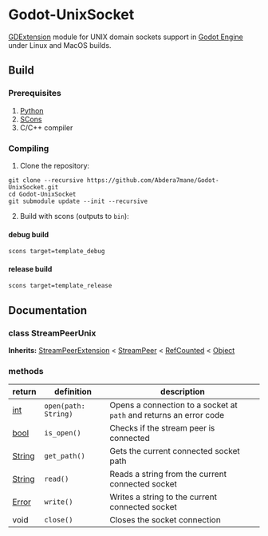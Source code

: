 # Godot-UnixSocket

[GDExtension](https://docs.godotengine.org/en/stable/tutorials/scripting/gdextension/what_is_gdextension.html) module for UNIX domain sockets support in [Godot Engine](https://github.com/godotengine/godot) under Linux and MacOS builds.

## Build

### Prerequisites

1. [Python](https://www.python.org)
2. [SCons](https://scons.org)
3. C/C++ compiler

### Compiling

1. Clone the repository:
```
git clone --recursive https://github.com/Abdera7mane/Godot-UnixSocket.git
cd Godot-UnixSocket
git submodule update --init --recursive
```
2. Build with scons (outputs to `bin`):  
#### debug build
```
scons target=template_debug
```
#### release build
```
scons target=template_release
```

## Documentation

### class StreamPeerUnix
**Inherits:**
[StreamPeerExtension](https://docs.godotengine.org/en/stable/classes/class_streampeerextension.html) <
[StreamPeer](https://docs.godotengine.org/en/stable/classes/class_streampeer.html) <
[RefCounted](https://docs.godotengine.org/en/stable/classes/class_refcounted.html) <
[Object](https://docs.godotengine.org/en/stable/classes/class_object.html)

### methods

| return                 | definition           | description                                                        |
|------------------------|----------------------|--------------------------------------------------------------------|
| [int][class_int]       | `open(path: String)` | Opens a connection to a socket at `path` and returns an error code |
| [bool][class_bool]     | `is_open()`          | Checks if the stream peer is connected                             |
| [String][class_string] | `get_path()`         | Gets the current connected socket path                             |
| [String][class_string] | `read()`             | Reads a string from the current connected socket                   |
| [Error][error_enum]    | `write()`            | Writes a string to the current connected socket                    |
| void                   | `close()`            | Closes the socket connection                                       |

[class_int]: https://docs.godotengine.org/en/stable/classes/class_int.html
[class_bool]: https://docs.godotengine.org/en/stable/classes/class_bool.html
[class_string]: https://docs.godotengine.org/en/stable/classes/class_string.html
[error_enum]: https://docs.godotengine.org/en/stable/classes/class_%40globalscope.html#enum-globalscope-error

